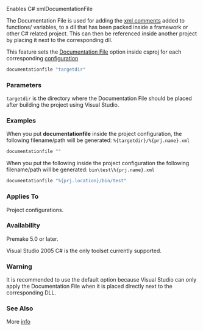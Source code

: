Enables C# xmlDocumentationFile

The Documentation File is used for adding the [xml comments](https://learn.microsoft.com/en-us/dotnet/csharp/language-reference/xmldoc/) added to functions/ variables, to a dll that has been packed inside a framework or other C# related project.
This can then be referenced inside another project by placing it next to the corresponding dll.

This feature sets the [Documentation File](https://learn.microsoft.com/en-us/dotnet/csharp/language-reference/compiler-options/output#documentationfile) option inside csproj for each corresponding [configuration](https://premake.github.io/docs/configurations/)

```lua
documentationfile "targetdir"
```
### Parameters ###
`targetdir` is the directory where the Documentation File should be placed after building the project using Visual Studio.

### Examples ###

When you put **documentationfile** inside the project configuration, the following filename/path will be generated:
```%{targetdir}/%{prj.name}.xml```
```lua
documentationfile ""
```

When you put the following inside the project configuration the following filename/path will be generated:
```bin\test\%{prj.name}.xml```

```lua
documentationfile "%{prj.location}/bin/test"
```
### Applies To ###

Project configurations.

### Availability ###

Premake 5.0 or later.

Visual Studio 2005 C# is the only toolset currently supported.

### Warning ###
It is recommended to use the default option because Visual Studio can only apply the Documentation File when it is placed directly next to the corresponding DLL.

### See Also ###
More [info](https://learn.microsoft.com/en-us/dotnet/csharp/language-reference/xmldoc/#create-xml-documentation-output)
